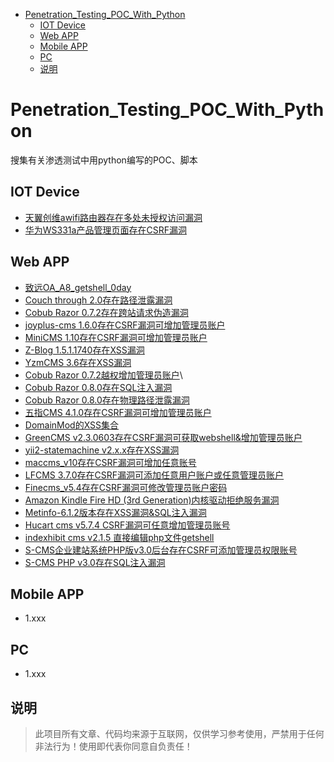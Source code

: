 - [Penetration_Testing_POC_With_Python](#PenetrationTestingPOCWithPython)
  - [IOT Device](#IOT-Device)
  - [Web APP](#Web-APP)
  - [Mobile APP](#Mobile-APP)
  - [PC](#PC)
  - [说明](#%E8%AF%B4%E6%98%8E)

# Penetration_Testing_POC_With_Python
搜集有关渗透测试中用python编写的POC、脚本

## IOT Device

- [天翼创维awifi路由器存在多处未授权访问漏洞](天翼创维awifi路由器存在多处未授权访问漏洞.md)
- [华为WS331a产品管理页面存在CSRF漏洞](华为WS331a产品管理页面存在CSRF漏洞.md)

## Web APP

- [致远OA_A8_getshell_0day](致远OA_A8_getshell_0day.md)
- [Couch through 2.0存在路径泄露漏洞 ](Couch%20through%202.0存在路径泄露漏洞.md)
- [Cobub Razor 0.7.2存在跨站请求伪造漏洞](Cobub%20Razor%200.7.2存在跨站请求伪造漏洞.md)
- [joyplus-cms 1.6.0存在CSRF漏洞可增加管理员账户](joyplus-cms%201.6.0存在CSRF漏洞可增加管理员账户.md)
- [MiniCMS 1.10存在CSRF漏洞可增加管理员账户](MiniCMS%201.10存在CSRF漏洞可增加管理员账户.md)
- [Z-Blog 1.5.1.1740存在XSS漏洞](Z-Blog%201.5.1.1740存在XSS漏洞.md)
- [YzmCMS 3.6存在XSS漏洞](YzmCMS%203.6存在XSS漏洞.md)
- [Cobub Razor 0.7.2越权增加管理员账户](Cobub%20Razor%200.7.2越权增加管理员账户.md)\
- [Cobub Razor 0.8.0存在SQL注入漏洞](Cobub%20Razor%200.8.0存在SQL注入漏洞.md)
- [Cobub Razor 0.8.0存在物理路径泄露漏洞](Cobub%20Razor%200.8.0存在物理路径泄露漏洞.md)
- [五指CMS 4.1.0存在CSRF漏洞可增加管理员账户](五指CMS%204.1.0存在CSRF漏洞可增加管理员账户.md)
- [DomainMod的XSS集合](DomainMod的XSS集合.md)
- [GreenCMS v2.3.0603存在CSRF漏洞可获取webshell&增加管理员账户](GreenCMS%20v2.3.0603存在CSRF漏洞可获取webshell&增加管理员账户.md)
- [yii2-statemachine v2.x.x存在XSS漏洞](yii2-statemachine%20v2.x.x存在XSS漏洞.md)
- [maccms_v10存在CSRF漏洞可增加任意账号](maccms_v10存在CSRF漏洞可增加任意账号.md)
- [LFCMS 3.7.0存在CSRF漏洞可添加任意用户账户或任意管理员账户](LFCMS%203.7.0存在CSRF漏洞可添加任意用户账户或任意管理员账户.md)
- [Finecms_v5.4存在CSRF漏洞可修改管理员账户密码](Finecms_v5.4存在CSRF漏洞可修改管理员账户密码.md)
- [Amazon Kindle Fire HD (3rd Generation)内核驱动拒绝服务漏洞](Amazon%20Kindle%20Fire%20HD%20\(3rd%20Generation\)内核驱动拒绝服务漏洞.md)
- [Metinfo-6.1.2版本存在XSS漏洞&SQL注入漏洞](Metinfo-6.1.2版本存在XSS漏洞&SQL注入漏洞.md)
- [Hucart cms v5.7.4 CSRF漏洞可任意增加管理员账号](Hucart%20cms%20v5.7.4%20CSRF漏洞可任意增加管理员账号.md)
- [indexhibit cms v2.1.5 直接编辑php文件getshell](indexhibit%20cms%20v2.1.5%20直接编辑php文件getshell.md)
- [S-CMS企业建站系统PHP版v3.0后台存在CSRF可添加管理员权限账号](S-CMS企业建站系统PHP版v3.0后台存在CSRF可添加管理员权限账号.md)
- [S-CMS PHP v3.0存在SQL注入漏洞](S-CMS%20PHP%20v3.0存在SQL注入漏洞.md)

## Mobile APP

- 1.xxx

## PC

- 1.xxx

## 说明

> 此项目所有文章、代码均来源于互联网，仅供学习参考使用，严禁用于任何非法行为！使用即代表你同意自负责任！
